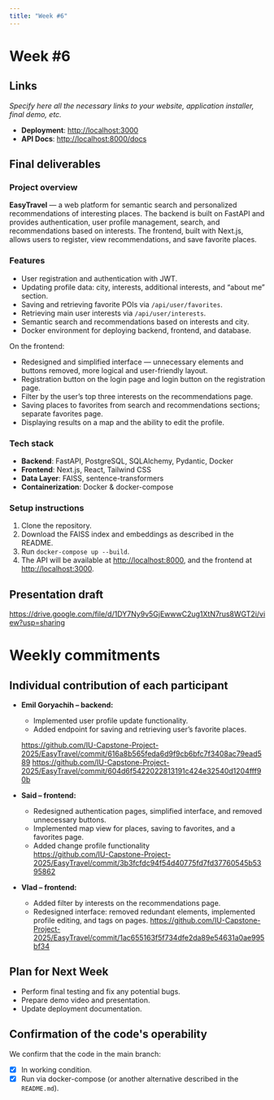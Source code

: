 ```yaml
---
title: "Week #6"
---
```


# **Week #6**

## Links

*Specify here all the necessary links to your website, application installer, final demo, etc.*

* **Deployment**: [http://localhost:3000](http://localhost:3000)
* **API Docs**: [http://localhost:8000/docs](http://localhost:8000/docs)

## Final deliverables

### Project overview

**EasyTravel** — a web platform for semantic search and personalized recommendations of interesting places.
The backend is built on FastAPI and provides authentication, user profile management, search, and recommendations based on interests.
The frontend, built with Next.js, allows users to register, view recommendations, and save favorite places.

### Features

* User registration and authentication with JWT.
* Updating profile data: city, interests, additional interests, and “about me” section.
* Saving and retrieving favorite POIs via `/api/user/favorites`.
* Retrieving main user interests via `/api/user/interests`.
* Semantic search and recommendations based on interests and city.
* Docker environment for deploying backend, frontend, and database.

On the frontend:

* Redesigned and simplified interface — unnecessary elements and buttons removed, more logical and user-friendly layout.
* Registration button on the login page and login button on the registration page.
* Filter by the user’s top three interests on the recommendations page.
* Saving places to favorites from search and recommendations sections; separate favorites page.
* Displaying results on a map and the ability to edit the profile.

### Tech stack

* **Backend**: FastAPI, PostgreSQL, SQLAlchemy, Pydantic, Docker
* **Frontend**: Next.js, React, Tailwind CSS
* **Data Layer**: FAISS, sentence-transformers
* **Containerization**: Docker & docker-compose

### Setup instructions

1. Clone the repository.
2. Download the FAISS index and embeddings as described in the README.
3. Run `docker-compose up --build`.
4. The API will be available at [http://localhost:8000](http://localhost:8000), and the frontend at [http://localhost:3000](http://localhost:3000).

## Presentation draft

https://drive.google.com/file/d/1DY7Ny9v5GjEwwwC2ug1XtN7rus8WGT2i/view?usp=sharing

# Weekly commitments

## Individual contribution of each participant

* **Emil Goryachih – backend:**

    * Implemented user profile update functionality.
    * Added endpoint for saving and retrieving user’s favorite places.

    https://github.com/IU-Capstone-Project-2025/EasyTravel/commit/616a8b565feda6d9f9cb6bfc7f3408ac79ead589
    https://github.com/IU-Capstone-Project-2025/EasyTravel/commit/604d6f5422022813191c424e32540d1204fff90b

* **Said – frontend:**

    * Redesigned authentication pages, simplified interface, and removed unnecessary buttons.
    * Implemented map view for places, saving to favorites, and a favorites page.
    * Added change profile functionality      
      https://github.com/IU-Capstone-Project-2025/EasyTravel/commit/3b3fcfdc94f54d40775fd7fd37760545b5395862

* **Vlad – frontend:**

    * Added filter by interests on the recommendations page.
    * Redesigned interface: removed redundant elements, implemented profile editing, and tags on pages.
      https://github.com/IU-Capstone-Project-2025/EasyTravel/commit/1ac655163f5f734dfe2da89e54631a0ae995bf34

## Plan for Next Week

* Perform final testing and fix any potential bugs.
* Prepare demo video and presentation.
* Update deployment documentation.

## Confirmation of the code's operability

We confirm that the code in the main branch:

* [x] In working condition.
* [x] Run via docker-compose (or another alternative described in the `README.md`).
